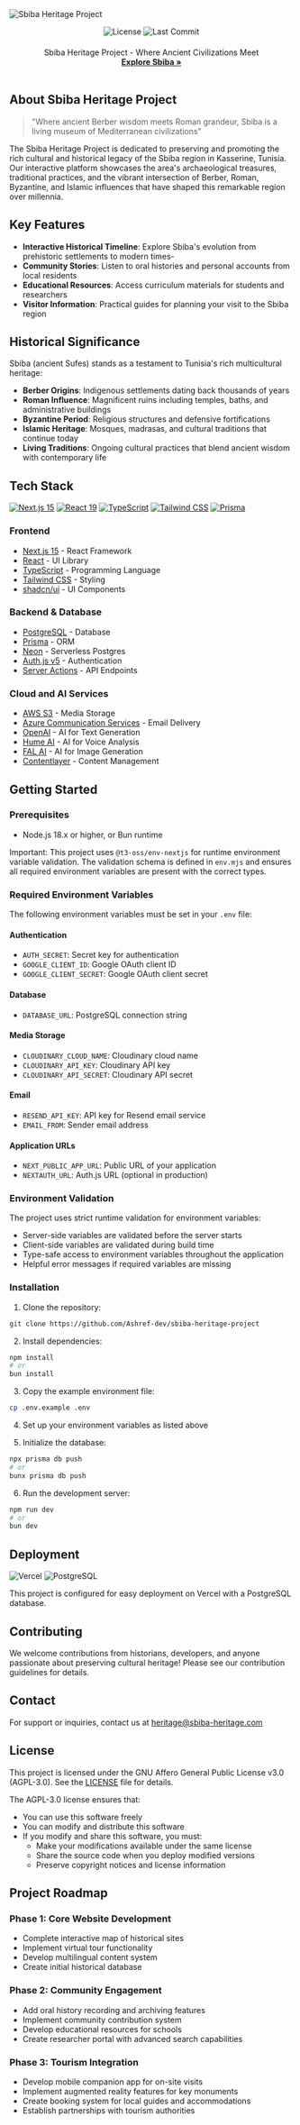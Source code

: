 <img alt="Sbiba Heritage Project" src="public/_static/og.jpg">

<p align="center">
  <img src="https://img.shields.io/github/license/Ashref-dev/sbiba-heritage-project" alt="License">
  <img src="https://img.shields.io/github/last-commit/Ashref-dev/sbiba-heritage-project" alt="Last Commit">
</p>

<p align="center" style="margin-top: 20px">
  <p align="center">
    Sbiba Heritage Project - Where Ancient Civilizations Meet
    <br>
    <a href="https://sbiba-heritage.com"><strong>Explore Sbiba »</strong></a>
    <br />
    <br />

  </p>
</p>

## About Sbiba Heritage Project

> "Where ancient Berber wisdom meets Roman grandeur, Sbiba is a living museum of Mediterranean civilizations"

The Sbiba Heritage Project is dedicated to preserving and promoting the rich cultural and historical legacy of the Sbiba region in Kasserine, Tunisia. Our interactive platform showcases the area's archaeological treasures, traditional practices, and the vibrant intersection of Berber, Roman, Byzantine, and Islamic influences that have shaped this remarkable region over millennia.

## Key Features

- **Interactive Historical Timeline**: Explore Sbiba's evolution from prehistoric settlements to modern times-
- **Community Stories**: Listen to oral histories and personal accounts from local residents
- **Educational Resources**: Access curriculum materials for students and researchers
- **Visitor Information**: Practical guides for planning your visit to the Sbiba region

## Historical Significance

Sbiba (ancient Sufes) stands as a testament to Tunisia's rich multicultural heritage:

- **Berber Origins**: Indigenous settlements dating back thousands of years
- **Roman Influence**: Magnificent ruins including temples, baths, and administrative buildings
- **Byzantine Period**: Religious structures and defensive fortifications
- **Islamic Heritage**: Mosques, madrasas, and cultural traditions that continue today
- **Living Traditions**: Ongoing cultural practices that blend ancient wisdom with contemporary life

## Tech Stack

<p align="left">
  <a href="https://nextjs.org"><img src="https://img.shields.io/badge/Next.js%2015-000000?style=flat-square&logo=next.js&logoColor=white" alt="Next.js 15"></a>
  <a href="https://react.dev"><img src="https://img.shields.io/badge/React%2019-61DAFB?style=flat-square&logo=react&logoColor=black" alt="React 19"></a>
  <a href="https://www.typescriptlang.org"><img src="https://shields.io/badge/TypeScript-3178C6?logo=TypeScript&logoColor=FFF&style=flat-square" alt="TypeScript"></a>
  <a href="https://tailwindcss.com"><img src="https://img.shields.io/badge/Tailwind%20CSS-38B2AC?style=flat-square&logo=tailwind-css&logoColor=white" alt="Tailwind CSS"></a>
  <a href="https://www.prisma.io"><img src="https://img.shields.io/badge/Prisma-2D3748?style=flat-square&logo=prisma&logoColor=white" alt="Prisma"></a>
</p>

### Frontend

- [Next.js 15](https://nextjs.org/) - React Framework
- [React](https://react.dev/) - UI Library
- [TypeScript](https://www.typescriptlang.org/) - Programming Language
- [Tailwind CSS](https://tailwindcss.com/) - Styling
- [shadcn/ui](https://ui.shadcn.com/) - UI Components

### Backend & Database

- [PostgreSQL](https://www.postgresql.org/) - Database
- [Prisma](https://www.prisma.io/) - ORM
- [Neon](https://neon.tech/) - Serverless Postgres
- [Auth.js v5](https://authjs.dev/) - Authentication
- [Server Actions](https://nextjs.org/docs/app/api-reference/functions/server-actions) - API Endpoints

### Cloud and AI Services

- [AWS S3](https://aws.amazon.com/s3/) - Media Storage
- [Azure Communication Services](https://azure.microsoft.com/en-us/services/communication-services/) - Email Delivery
- [OpenAI](https://openai.com/) - AI for Text Generation
- [Hume AI](https://www.hume.ai/) - AI for Voice Analysis
- [FAL AI](https://www.fal.ai/) - AI for Image Generation
- [Contentlayer](https://contentlayer.dev/) - Content Management

## Getting Started

### Prerequisites

- Node.js 18.x or higher, or Bun runtime

Important:
This project uses `@t3-oss/env-nextjs` for runtime environment variable validation. The validation schema is defined in `env.mjs` and ensures all required environment variables are present with the correct types.

### Required Environment Variables

The following environment variables must be set in your `.env` file:

#### Authentication

- `AUTH_SECRET`: Secret key for authentication
- `GOOGLE_CLIENT_ID`: Google OAuth client ID
- `GOOGLE_CLIENT_SECRET`: Google OAuth client secret

#### Database

- `DATABASE_URL`: PostgreSQL connection string

#### Media Storage

- `CLOUDINARY_CLOUD_NAME`: Cloudinary cloud name
- `CLOUDINARY_API_KEY`: Cloudinary API key
- `CLOUDINARY_API_SECRET`: Cloudinary API secret

#### Email

- `RESEND_API_KEY`: API key for Resend email service
- `EMAIL_FROM`: Sender email address

#### Application URLs

- `NEXT_PUBLIC_APP_URL`: Public URL of your application
- `NEXTAUTH_URL`: Auth.js URL (optional in production)

### Environment Validation

The project uses strict runtime validation for environment variables:

- Server-side variables are validated before the server starts
- Client-side variables are validated during build time
- Type-safe access to environment variables throughout the application
- Helpful error messages if required variables are missing

### Installation

1. Clone the repository:

```sh
git clone https://github.com/Ashref-dev/sbiba-heritage-project
```

2. Install dependencies:

```sh
npm install
# or
bun install
```

3. Copy the example environment file:

```sh
cp .env.example .env
```

4. Set up your environment variables as listed above

5. Initialize the database:

```sh
npx prisma db push
# or
bunx prisma db push
```

6. Run the development server:

```sh
npm run dev
# or
bun dev
```

## Deployment

<div style="display: flex; gap: 4px;">
<img src="https://img.shields.io/badge/Vercel-000000?style=for-the-badge&logo=vercel&logoColor=white" alt="Vercel">
<img src="https://img.shields.io/badge/PostgreSQL-316192?style=for-the-badge&logo=postgresql&logoColor=white" alt="PostgreSQL">
</div>

This project is configured for easy deployment on Vercel with a PostgreSQL database.

## Contributing

We welcome contributions from historians, developers, and anyone passionate about preserving cultural heritage! Please see our contribution guidelines for details.

## Contact

For support or inquiries, contact us at heritage@sbiba-heritage.com

## License

This project is licensed under the GNU Affero General Public License v3.0 (AGPL-3.0). See the [LICENSE](LICENSE) file for details.

The AGPL-3.0 license ensures that:

- You can use this software freely
- You can modify and distribute this software
- If you modify and share this software, you must:
  - Make your modifications available under the same license
  - Share the source code when you deploy modified versions
  - Preserve copyright notices and license information

## Project Roadmap

### Phase 1: Core Website Development

- Complete interactive map of historical sites
- Implement virtual tour functionality
- Develop multilingual content system
- Create initial historical database

### Phase 2: Community Engagement

- Add oral history recording and archiving features
- Implement community contribution system
- Develop educational resources for schools
- Create researcher portal with advanced search capabilities

### Phase 3: Tourism Integration

- Develop mobile companion app for on-site visits
- Implement augmented reality features for key monuments
- Create booking system for local guides and accommodations
- Establish partnerships with tourism authorities

